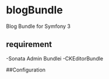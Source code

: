 # blogBundle
Blog Bundle for Symfony 3

## requirement
-Sonata Admin Bundlei
-CKEditorBundle

##Configuration
